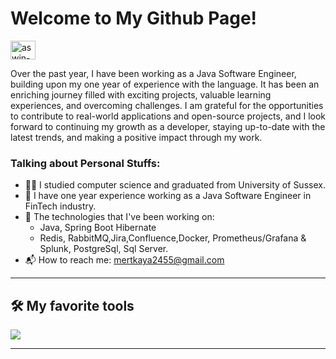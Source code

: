 # Welcome to My Github Page!

<a href="https://www.linkedin.com/in/merttkayaa/" target="_blank"><img align="center" src="https://raw.githubusercontent.com/rahuldkjain/github-profile-readme-generator/master/src/images/icons/Social/linked-in-alt.svg" alt="aswin-barath" height="30" width="40" /></a>
&nbsp;

Over the past year, I have been working as a Java Software Engineer, building upon my one year of experience with the language. It has been an enriching journey filled with exciting projects, valuable learning experiences, and overcoming challenges. I am grateful for the opportunities to contribute to real-world applications and open-source projects, and I look forward to continuing my growth as a developer, staying up-to-date with the latest trends, and making a positive impact through my work.

### Talking about Personal Stuffs:

- 👨‍🎓 I studied computer science and graduated from University of Sussex.
- 🔭 I have one year experience working as a Java Software Engineer in FinTech industry.
- 🌱 The technologies that I've been working on:
  - Java, Spring Boot Hibernate
  - Redis, RabbitMQ,Jira,Confluence,Docker, Prometheus/Grafana & Splunk, PostgreSql, Sql Server.
- 📬 How to reach me: [mertkaya2455@gmail.com](mailto:mertkaya2455@gmail.com)
---

## 🛠️ My favorite tools
<p>
  <a href="#">
    <img src="https://skillicons.dev/icons?i=git,spring,java,redis,rabbitmq,html,css,docker,maven,postgres,mysql,grafana,prometheus,idea,vscode,postman,hibernate,aws" />
  </a>
</p>

---





